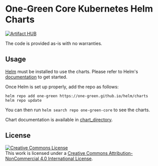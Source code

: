 # One-Green Core Kubernetes Helm Charts


[![Artifact HUB](https://img.shields.io/endpoint?url=https://artifacthub.io/badge/repository/one-green-core)](https://artifacthub.io/packages/search?repo=one-green-core)

The code is provided as-is with no warranties.

## Usage

[Helm](https://helm.sh) must be installed to use the charts.
Please refer to Helm's [documentation](https://helm.sh/docs/) to get started.

Once Helm is set up properly, add the repo as follows:

```console
helm repo add one-green https://one-green.github.io/helm/charts
helm repo update
```

You can then run `helm search repo one-green-core` to see the charts.

<!-- Keep full URL links to repo files because this README syncs from main to gh-pages.  -->
Chart documentation is available in [chart_directory](https://github.com/One-Green/helm/blob/main/dev/README.md).


## License

<a rel="license" href="http://creativecommons.org/licenses/by-nc/4.0/"><img alt="Creative Commons License" style="border-width:0" src="https://i.creativecommons.org/l/by-nc/4.0/88x31.png" /></a><br />This work is licensed under a <a rel="license" href="http://creativecommons.org/licenses/by-nc/4.0/">Creative Commons Attribution-NonCommercial 4.0 International License</a>. 
